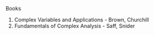 
Books

1. Complex Variables and Applications - Brown, Churchill
2. Fundamentals of Complex Analysis - Saff, Snider

